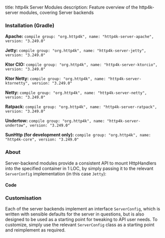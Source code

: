title: http4k Server Modules
description: Feature overview of the http4k-server modules, covering Server backends

### Installation (Gradle)
**Apache:** ```compile group: "org.http4k", name: "http4k-server-apache", version: "3.249.0"```

**Jetty:** ```compile group: "org.http4k", name: "http4k-server-jetty", version: "3.249.0"```

**Ktor CIO:** ```compile group: "org.http4k", name: "http4k-server-ktorcio", version: "3.249.0"```

**Ktor Netty:** ```compile group: "org.http4k", name: "http4k-server-ktornetty", version: "3.249.0"```

**Netty:** ```compile group: "org.http4k", name: "http4k-server-netty", version: "3.249.0"```

**Ratpack:** ```compile group: "org.http4k", name: "http4k-server-ratpack", version: "3.249.0"```

**Undertow:** ```compile group: "org.http4k", name: "http4k-server-undertow", version: "3.249.0"```

**SunHttp (for development only):** ```compile group: "org.http4k", name: "http4k-core", version: "3.249.0"```

### About
Server-backend modules provide a consistent API to mount HttpHandlers into the specified container in 1 LOC, by 
simply passing it to the relevant `ServerConfig` implementation (in this case `Jetty`):

#### Code [<img class="octocat"/>](https://github.com/http4k/http4k/blob/master/src/docs/guide/modules/servers/example_http.kt)

<script src="https://gist-it.appspot.com/https://github.com/http4k/http4k/blob/master/src/docs/guide/modules/servers/example_http.kt"></script>

### Customisation
Each of the server backends implement an interface `ServerConfig`, which is written with sensible defaults for the server in questions, 
but is also designed to be used as a starting point for tweaking to API user needs. To customize, simply use the relevant `ServerConfig` 
class as a starting point and reimplement as required.
